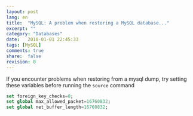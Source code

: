 ```yaml
---
layout: post
lang: en
title:  "MySQL: A problem when restoring a MySQL database..."
excerpt: ""
category: "Databases"
date:   2010-01-01 22:45:33
tags: [MySQL]
comments: true
share:  false
revision: 0
---
```


If you encounter problems when restoring from a mysql dump, try setting these variables before running the `source` command

```sql
set foreign_key_checks=0;
set global max_allowed_packet=16760832;
set global net_buffer_length=16760832;
```

